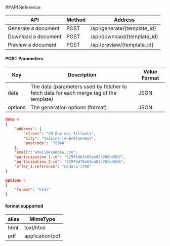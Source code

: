 ##API Reference

|API                |Method|Address                     |
|-------------------|------|----------------------------|
|Generate a document|POST  |/api/generate/{template_id}|
|Download a document|POST  |/api/download/{template_id} |
|Preview a document |POST  |/api/preview/{template_id}  |

#### POST Parameters

|Key    |Description|Value Format|
|-------|-----------|------------|
|data   |The data (parameters used by fetcher to fetch data for each merge tag of the template)|JSON|
|options|The generation options (format)|JSON|

```json
data =
{
    "address": {
        "street": "29 Rue des Tilleuls",
        "city": "Voisins-le-Bretonneux",
        "postcode": "78960"
    },
    "email":"email@example.com",
    "participation_1.id": "52976d6fe63ea02c768b4567",
    "participation_2.id": "52976d70e63ea02c768b4568",
    "offer_1.reference": "msdata-1748"
}

options = 
{
    "format": "html"
}
```

####  format supported

|alias|MimeType       |
|-----|---------------|
|html |text/html      |
|pdf  |application/pdf|
